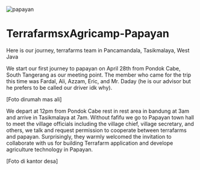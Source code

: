 
 ![papayan](https://github.com/Terrafarms/TerrafarmsxAgricamp-Papayan/assets/54931717/71bf9936-bed0-4fbf-ae47-a4eca39704ee)

# TerrafarmsxAgricamp-Papayan
Here is our journey, terrafarms team in Pancamandala, Tasikmalaya, West Java

We start our first journey to papayan on April 28th from Pondok Cabe, South Tangerang as our meeting point. The member who came for the trip this time was Fardal, Ali, Azzam, Eric, and Mr. Daday (he is our advisor but he prefers to be called our driver idk why).

[Foto dirumah mas ali]

We depart at 12pm from Pondok Cabe rest in rest area in bandung at 3am and arrive in Tasikmalaya at 7am. Without fafifu we go to Papayan town hall to meet the village officials including the village chief, village secretary, and others, we talk and request permission to cooperate between terrafarms and papayan. Surprisingly, they warmly welcomed the invitation to collaborate with us for building Terrafarm application and develope agriculture technology in Papayan.

[Foto di kantor desa]

